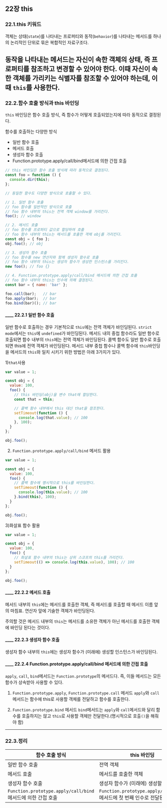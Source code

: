 ## 22장 this
### 22.1.this 키워드
객체는 상태(`state`)를 나타내는 프로퍼티와 동작(`behavior`)를 나타내는 메서드를 하나의 논리적인 단위로 묶은 복합적인 자료구조다.

동작을 나타내는 메서드는 자신이 속한 객체의 상태, 즉 프로퍼티를 참조하고 변경할 수 있어야 한다. 이때 자신이 속한 객체를 가리키는 식별자를 참조할 수 있어야 하는데, 이때 `this`를 사용한다.
---
### 22.2.함수 호출 방식과 this 바인딩
`this` 바인딩은 함수 호출 방식, 즉 함수가 어떻게 호출되었는지에 따라 동적으로 결정된다.

함수를 호출하는 다양한 방식
- 일반 함수 호출
- 메서드 호출
- 생성자 함수 호출
- Function.prototype.apply/call/bind메서드에 의한 간접 호출

```js
// this 바인딩은 함수 호출 방식에 따라 동적으로 결정된다.
const foo = function () {
  console.dir(this);
};

// 동일한 함수도 다양한 방식으로 호출할 수 있다.

// 1. 일반 함수 호출
// foo 함수를 일반적인 방식으로 호출
// foo 함수 내부의 this는 전역 객체 window를 가리킨다.
foo(); // window

// 2. 메서드 호출
// foo 함수를 프로퍼티 값으로 할당하여 호출
// foo 함수 내부의 this는 메서드를 호출한 객체 obj를 가리킨다.
const obj = { foo };
obj.foo(); // obj

// 3. 생성자 함수 호출
// foo 함수를 new 연산자와 함께 생성자 함수로 호출
// foo 함수 내부의 this는 생성자 함수가 생성한 인스턴스를 가리킨다.
new foo(); // foo {}

// 4. Function.prototype.apply/call/bind 메서드에 의한 간접 호출
// foo 함수 내부의 this는 인수에 의해 결정된다.
const bar = { name: 'bar' };

foo.call(bar);   // bar
foo.apply(bar);  // bar
foo.bind(bar)(); // bar
```

#### ____ 22.2.1 일반 함수 호출
일반 함수로 호출하는 경우 기본적으로 `this`에는 전역 객체가 바인딩된다.
`strict mode`에서는 `this`에 `undefined`가 바인딩된다.
메서드 내의 중첩 함수라도 일반 함수로 호출되면 함수 내부의 `this`에는 전역 객체가 바인딩된다.
콜백 함수도 일반 함수로 호출되면 this에 전역 객체가 바인딩된다.
메서드 내부 중첩 함수나 콜백 함수에 `this`바인딩을 메서드의 `this`와 일치 시키기 위한 방법은 아래 3가지가 있다.

1)`that`사용
```js
var value = 1;

const obj = {
  value: 100,
  foo() {
    // this 바인딩(obj)을 변수 that에 할당한다.
    const that = this;

    // 콜백 함수 내부에서 this 대신 that을 참조한다.
    setTimeout(function () {
      console.log(that.value); // 100
    }, 100);
  }
};

obj.foo();
```

2) `Function.prototype.apply/call/bind` 메서드 활용
```js
var value = 1;

const obj = {
  value: 100,
  foo() {
    // 콜백 함수에 명시적으로 this를 바인딩한다.
    setTimeout(function () {
      console.log(this.value); // 100
    }.bind(this), 100);
  }
};

obj.foo();
```
3)화살표 함수 활용
```js
var value = 1;

const obj = {
  value: 100,
  foo() {
    // 화살표 함수 내부의 this는 상위 스코프의 this를 가리킨다.
    setTimeout(() => console.log(this.value), 100); // 100
  }
};

obj.foo();
```
#### ____ 22.2.2 메서드 호출
메서드 내부의 `this`에는 메서드를 호출한 객체, 즉 메서드를 호출할 때 메서드 이름 앞의 마침표. 연산자 앞에 기술한 객체가 바인딩된다.

주의할 것은 메서드 내부의 `this`는 메서드를 소유한 객체가 아닌 메서드를 호출한 객체에 바인딩 된다는 것이다.
#### ____ 22.2.3 생성자 함수 호출
생성자 함수 내부의 `this`에는 생성자 함수가 (미래에) 생성할 인스턴스가 바인딩된다.
#### ____ 22.2.4 Function.prototype.apply/call/bind 메서드에 의한 간접 호출

`apply`, `call`, `bind`메서드는 `Function.prototype`의 메서드다. 즉, 이들 메서드는 모든 함수가 상속받아 사용할 수 있다.

1) `Function.prototype.apply`, `Function.prototype.call` 메서드
`apply`와 `call`메서드는 함수에 this로 사용할 객체를 전달하고 함수를 호출한다.

2) `Function.prototype.bind` 메서드
`bind`메서드는 `apply`와 `call`메서드와 달리 함수를 호출하지는 않고 `this`로 사용할 객체만 전달한다.(명시적으로 호출`()`을 해줘야 함)
---
### 22.3.정리
| 함수 호출 방식                           | this 바인딩                                   |
|-----------------------------------------|---------------------------------------------|
| 일반 함수 호출                           | 전역 객체                                    |
| 메서드 호출                               | 메서드를 호출한 객체                         |
| 생성자 함수 호출                         | 생성자 함수가 (미래에) 생성할 인스턴스        |
| `Function.prototype.apply/call/bind` 메서드에 의한 간접 호출 | `Function.prototype.apply/call/bind` 메서드에 첫 번째 인수로 전달된 객체 |
